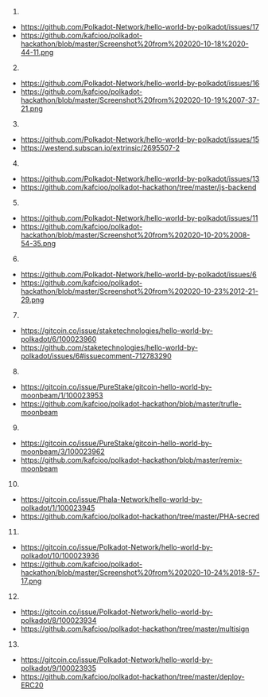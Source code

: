 1) 
* https://github.com/Polkadot-Network/hello-world-by-polkadot/issues/17
* https://github.com/kafcioo/polkadot-hackathon/blob/master/Screenshot%20from%202020-10-18%2020-44-11.png

2)
* https://github.com/Polkadot-Network/hello-world-by-polkadot/issues/16
* https://github.com/kafcioo/polkadot-hackathon/blob/master/Screenshot%20from%202020-10-19%2007-37-21.png

3)
* https://github.com/Polkadot-Network/hello-world-by-polkadot/issues/15
* https://westend.subscan.io/extrinsic/2695507-2

4)
* https://github.com/Polkadot-Network/hello-world-by-polkadot/issues/13
* https://github.com/kafcioo/polkadot-hackathon/tree/master/js-backend

5)
* https://github.com/Polkadot-Network/hello-world-by-polkadot/issues/11
* https://github.com/kafcioo/polkadot-hackathon/blob/master/Screenshot%20from%202020-10-20%2008-54-35.png

6)
* https://github.com/Polkadot-Network/hello-world-by-polkadot/issues/6
* https://github.com/kafcioo/polkadot-hackathon/blob/master/Screenshot%20from%202020-10-23%2012-21-29.png

7)
* https://gitcoin.co/issue/staketechnologies/hello-world-by-polkadot/6/100023960
* https://github.com/staketechnologies/hello-world-by-polkadot/issues/6#issuecomment-712783290

8)
* https://gitcoin.co/issue/PureStake/gitcoin-hello-world-by-moonbeam/1/100023953
* https://github.com/kafcioo/polkadot-hackathon/blob/master/trufle-moonbeam

9)
* https://gitcoin.co/issue/PureStake/gitcoin-hello-world-by-moonbeam/3/100023962
* https://github.com/kafcioo/polkadot-hackathon/blob/master/remix-moonbeam

10)
* https://gitcoin.co/issue/Phala-Network/hello-world-by-polkadot/1/100023945
* https://github.com/kafcioo/polkadot-hackathon/tree/master/PHA-secred

11)
* https://gitcoin.co/issue/Polkadot-Network/hello-world-by-polkadot/10/100023936
* https://github.com/kafcioo/polkadot-hackathon/blob/master/Screenshot%20from%202020-10-24%2018-57-17.png

12)
* https://gitcoin.co/issue/Polkadot-Network/hello-world-by-polkadot/8/100023934
* https://github.com/kafcioo/polkadot-hackathon/tree/master/multisign

13)
* https://gitcoin.co/issue/Polkadot-Network/hello-world-by-polkadot/9/100023935
* https://github.com/kafcioo/polkadot-hackathon/tree/master/deploy-ERC20